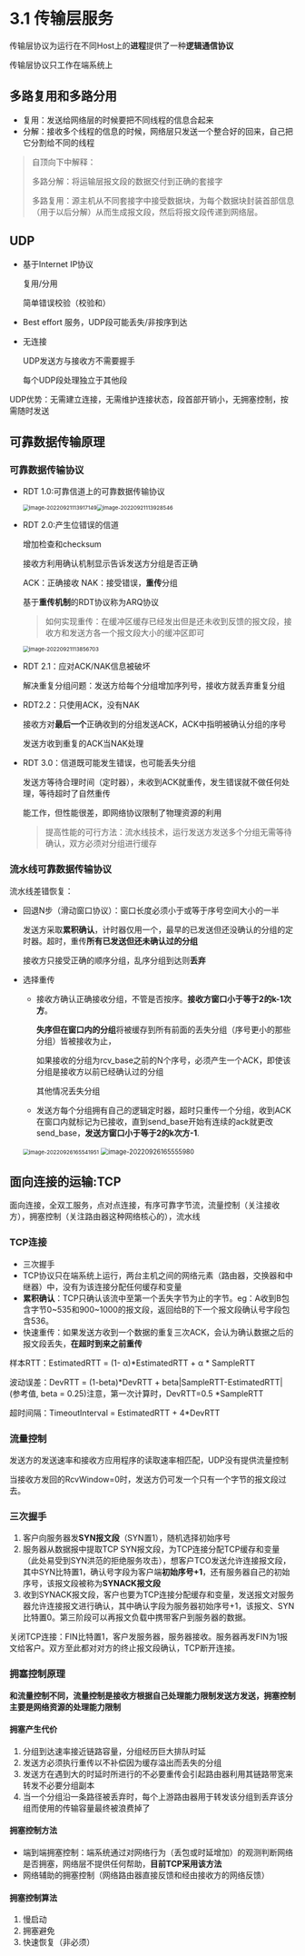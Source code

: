 # 3.1 传输层服务

传输层协议为运行在不同Host上的**进程**提供了一种**逻辑通信协议**

传输层协议只工作在端系统上

## 多路复用和多路分用

* 复用：发送给网络层的时候要把不同线程的信息合起来
* 分解：接收多个线程的信息的时候，网络层只发送一个整合好的回来，自己把它分割给不同的线程

> 自顶向下中解释：
>
> 多路分解：将运输层报文段的数据交付到正确的套接字
>
> 多路复用：源主机从不同套接字中接受数据块，为每个数据块封装首部信息（用于以后分解）从而生成报文段，然后将报文段传递到网络层。

## UDP

* 基于Internet IP协议

  复用/分用

  简单错误校验（校验和）

* Best effort 服务，UDP段可能丢失/非按序到达

* 无连接

  UDP发送方与接收方不需要握手

  每个UDP段处理独立于其他段

UDP优势：无需建立连接，无需维护连接状态，段首部开销小，无拥塞控制，按需随时发送

## 可靠数据传输原理

### 可靠数据传输协议

* RDT 1.0:可靠信道上的可靠数据传输协议

  <img src="笔记图片/image-20220921113917149.png" alt="image-20220921113917149" style="zoom: 67%;" /><img src="笔记图片/image-20220921113928546.png" alt="image-20220921113928546" style="zoom: 67%;" />

* RDT 2.0:产生位错误的信道

  增加检查和checksum

  接收方利用确认机制显示告诉发送方分组是否正确

  ACK：正确接收 NAK：接受错误，**重传**分组

  基于**重传机制**的RDT协议称为ARQ协议

  > 如何实现重传：在缓冲区缓存已经发出但是还未收到反馈的报文段，接收方和发送方各一个报文段大小的缓冲区即可

  <img src="笔记图片/image-20220921113856703.png" alt="image-20220921113856703" style="zoom:67%;" />

* RDT 2.1：应对ACK/NAK信息被破坏

  解决重复分组问题：发送方给每个分组增加序列号，接收方就丢弃重复分组

* RDT2.2：只使用ACK，没有NAK

  接收方对**最后一个**正确收到的分组发送ACK，ACK中指明被确认分组的序号

  发送方收到重复的ACK当NAK处理

* RDT 3.0：信道既可能发生错误，也可能丢失分组

  发送方等待合理时间（定时器），未收到ACK就重传，发生错误就不做任何处理，等待超时了自然重传

  能工作，但性能很差，即网络协议限制了物理资源的利用
  
  > 提高性能的可行方法：流水线技术，运行发送方发送多个分组无需等待确认，双方必须对分组进行缓存

### 流水线可靠数据传输协议

流水线差错恢复：

* 回退N步（滑动窗口协议）：窗口长度必须小于或等于序号空间大小的一半

  发送方采取**累积确认**，计时器仅用一个，最早的已发送但还没确认的分组的定时器。超时，重传**所有已发送但还未确认过的分组**

  接收方只接受正确的顺序分组，乱序分组到达则**丢弃**

* 选择重传

  * 接收方确认正确接收分组，不管是否按序。**接收方窗口小于等于2的k-1次方**。

    **失序但在窗口内的分组**将被缓存到所有前面的丢失分组（序号更小的那些分组）皆被接收为止，

    如果接收的分组为rcv_base之前的N个序号，必须产生一个ACK，即使该分组是接收方以前已经确认过的分组

    其他情况丢失分组

  * 发送方每个分组拥有自己的逻辑定时器，超时只重传一个分组，收到ACK在窗口内就标记为已接收，直到send_base开始有连续的ack就更改send_base，**发送方窗口小于等于2的k次方-1**.

  <img src="笔记图片/image-20220926165541951.png" alt="image-20220926165541951" style="zoom:67%;" />

  <img src="笔记图片/image-20220926165555980.png" alt="image-20220926165555980" style="zoom:80%;" />

## 面向连接的运输:TCP

面向连接，全双工服务，点对点连接，有序可靠字节流，流量控制（关注接收方），拥塞控制（关注路由器这种网络核心的），流水线

### TCP连接

* 三次握手
* TCP协议只在端系统上运行，两台主机之间的网络元素（路由器，交换器和中继器）中，没有为该连接分配任何缓存和变量
* **累积确认**：TCP只确认该流中至第一个丢失字节为止的字节。eg：A收到B包含字节0~535和900~1000的报文段，返回给B的下一个报文段确认号字段包含536。
* 快速重传：如果发送方收到一个数据的重复三次ACK，会认为确认数据之后的报文段丢失，**在超时到来之前重传**

样本RTT：EstimatedRTT = (1- α)*EstimatedRTT + α * SampleRTT

波动误差：DevRTT = (1-beta)*DevRTT + beta|SampleRTT-EstimatedRTT|  (参考值, beta = 0.25)注意，第一次计算时，DevRTT=0.5 *SampleRTT

超时间隔：TimeoutInterval = EstimatedRTT + 4*DevRTT

### 流量控制

发送方的发送速率和接收方应用程序的读取速率相匹配，UDP没有提供流量控制

当接收方发回的RcvWindow=0时，发送方仍可发一个只有一个字节的报文段过去。

### 三次握手

1. 客户向服务器发**SYN报文段**（SYN置1），随机选择初始序号
2. 服务器从数据报中提取TCP SYN报文段，为TCP连接分配TCP缓存和变量（此处易受到SYN洪范的拒绝服务攻击），想客户TCO发送允许连接报文段，其中SYN比特置1，确认号字段为客户端**初始序号+1**，还有服务器自己的初始序号，该报文段被称为**SYNACK报文段**
3. 收到SYNACK报文段，客户也要为TCP连接分配缓存和变量，发送报文对服务器允许连接报文进行确认，其中确认字段为服务器初始序号+1，该报文、SYN比特置0。第三阶段可以再报文负载中携带客户到服务器的数据。

关闭TCP连接：FIN比特置1，客户发服务器，服务器接收。服务器再发FIN为1报文给客户。双方至此都对对方的终止报文段确认，TCP断开连接。

### 拥塞控制原理

**和流量控制不同，流量控制是接收方根据自己处理能力限制发送方发送，拥塞控制主要是网络资源的处理能力限制**

#### 拥塞产生代价

1. 分组到达速率接近链路容量，分组经历巨大排队时延
2. 发送方必须执行重传以不补偿因为缓存溢出而丢失的分组
3. 发送方在遇到大的时延时所进行的不必要重传会引起路由器利用其链路带宽来转发不必要分组副本
4. 当一个分组沿一条路径被丢弃时，每个上游路由器用于转发该分组到丢弃该分组而使用的传输容量最终被浪费掉了

#### 拥塞控制方法

* 端到端拥塞控制：端系统通过对网络行为（丢包或时延增加）的观测判断网络是否拥塞，网络层不提供任何帮助，**目前TCP采用该方法**
* 网络辅助的拥塞控制（网络路由器直接反馈和经由接收方的网络反馈）

#### 拥塞控制算法

1. 慢启动
2. 拥塞避免
3. 快速恢复（非必须）
